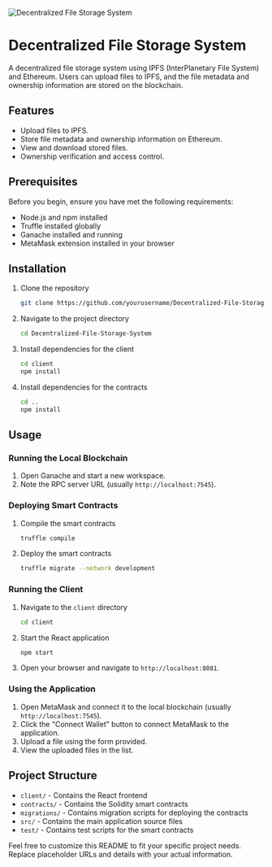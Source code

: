 ![Decentralized File Storage System](https://github.com/Priyanshrai/Dapp_file_storage_system/assets/105690577/3a007c6d-ecd2-46e8-942c-b66219a30092)


# Decentralized File Storage System

A decentralized file storage system using IPFS (InterPlanetary File System) and Ethereum. Users can upload files to IPFS, and the file metadata and ownership information are stored on the blockchain.

## Features

- Upload files to IPFS.
- Store file metadata and ownership information on Ethereum.
- View and download stored files.
- Ownership verification and access control.

## Prerequisites

Before you begin, ensure you have met the following requirements:

- Node.js and npm installed
- Truffle installed globally
- Ganache installed and running
- MetaMask extension installed in your browser

## Installation

1. Clone the repository

   ```bash
   git clone https://github.com/yourusername/Decentralized-File-Storage-System.git
   ```

2. Navigate to the project directory

   ```bash
   cd Decentralized-File-Storage-System
   ```

3. Install dependencies for the client

   ```bash
   cd client
   npm install
   ```

4. Install dependencies for the contracts

   ```bash
   cd ..
   npm install
   ```

## Usage

### Running the Local Blockchain

1. Open Ganache and start a new workspace.
2. Note the RPC server URL (usually `http://localhost:7545`).

### Deploying Smart Contracts

1. Compile the smart contracts

   ```bash
   truffle compile
   ```

2. Deploy the smart contracts

   ```bash
   truffle migrate --network development
   ```

### Running the Client

1. Navigate to the `client` directory

   ```bash
   cd client
   ```

2. Start the React application

   ```bash
   npm start
   ```

3. Open your browser and navigate to `http://localhost:8081`.

### Using the Application

1. Open MetaMask and connect it to the local blockchain (usually `http://localhost:7545`).
2. Click the "Connect Wallet" button to connect MetaMask to the application.
3. Upload a file using the form provided.
4. View the uploaded files in the list.

## Project Structure

- `client/` - Contains the React frontend
- `contracts/` - Contains the Solidity smart contracts
- `migrations/` - Contains migration scripts for deploying the contracts
- `src/` - Contains the main application source files
- `test/` - Contains test scripts for the smart contracts


Feel free to customize this README to fit your specific project needs. Replace placeholder URLs and details with your actual information.
```
